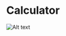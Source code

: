 # Calculator
![Alt text](https://lh3.googleusercontent.com/pw/ACtC-3eskJxmVXJ-SEOTH21VwI7dAqIcWWv6mFro1KrooKgTO09fFh8LuRf2P_HdpgwvOcRVxaQy2zdtaPCqHILAGwrdZ6UnLhZud1F8nbZ5gHbEDL2IRug_lcVB0aP5iBBCK8VT0KNVzl9hr5EUcpzw_KLA=w351-h688-no?authuser=0)
